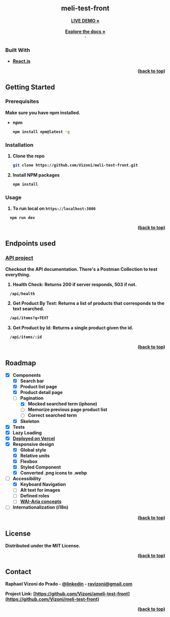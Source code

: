<div id="top"></div>
<!-- PROJECT LOGO -->
<div align="center">

<h2 align="center">meli-test-front</h2>

  <p align="center">
    <a href="https://meli-test-front.vercel.app/"><strong>LIVE DEMO »<strong></a>
    <br />
    <br />
    <a href="https://github.com/Vizoni/meli-test-front"><strong>Explore the docs »</strong></a>
    <br />
    ·
  </p>
</div>

### Built With

* [React.js](https://reactjs.org/)

<p align="right">(<a href="#top">back to top</a>)</p>



<!-- GETTING STARTED -->
## Getting Started

### Prerequisites

Make sure you have npm installed.
* npm
  ```sh
  npm install npm@latest -g
  ```

### Installation

1. Clone the repo
   ```sh
   git clone https://github.com/Vizoni/meli-test-front.git
   ```
2. Install NPM packages
   ```sh
   npm install
   ```

<!-- USAGE EXAMPLES -->
  ### Usage

  1. To run local on `https://localhost:3000`
  ```sh
    npm run dev
  ```

<p align="right">(<a href="#top">back to top</a>)</p>


## Endpoints used
### [API project](https://github.com/Vizoni/api-meli-test-front) 
Checkout the API documentation. There's a Postman Collection to test everything.

1. Health Check: Returns 200 if server responds, 503 if not.
```sh
  /api/health
```

2. Get Product By Text: Returns a list of products that corresponds to the text searched.
```sh
  /api/items?q=TEXT
```

3. Get Product by Id: Returns a single product given the id.
```sh
  /api/items/:id
```

<p align="right">(<a href="#top">back to top</a>)</p>


<!-- ROADMAP -->
## Roadmap

- [x] Components
    - [x] Search bar
    - [x] Product list page
    - [x] Product detail page
    - [ ] Pagination
        - [x] Mocked searched term (iphone)
        - [ ] Memorize previous page product list
        - [ ] Correct searched term  
    - [x] Skeleton
- [x] Tests
- [x] Lazy Loading
- [x] [Deployed on Vercel](https://meli-test-front.vercel.app/)
- [x] Responsive design
    - [x] Global style
    - [x] Relative units
    - [x] Flexbox
    - [x] Styled Component
    - [x] Converted .png icons to .webp
- [ ] Accessibility
    - [x] Keyboard Navigation
    - [ ] Alt text for images
    - [ ] Defined roles
    - [ ] [WAI-Aria concepts](https://www.w3.org/WAI/standards-guidelines/aria/)
- [ ] Internationalization (i18n)

<p align="right">(<a href="#top">back to top</a>)</p>



<!-- LICENSE -->
## License

Distributed under the MIT License.

<p align="right">(<a href="#top">back to top</a>)</p>



<!-- CONTACT -->
## Contact

Raphael Vizoni do Prado - [@linkedin](https://www.linkedin.com/in/raphael-vizoni) - ravizoni@gmail.com

Project Link: [https://github.com/Vizoni/ameli-test-front](https://github.com/Vizoni/meli-test-front)


<p align="right">(<a href="#top">back to top</a>)</p>
